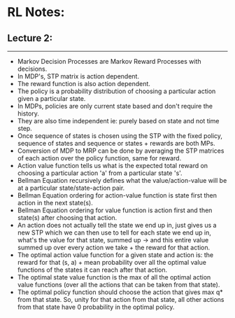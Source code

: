 # RL Notes:

## Lecture 2:
---
* Markov Decision Processes are Markov Reward Processes with decisions.
* In MDP's, STP matrix is action dependent.
* The reward function is also action dependent.
* The policy is a probability distribution of choosing a particular action given a particular state.
* In MDPs, policies are only current state based and don't require the history.
* They are also time independent ie: purely based on state and not time step.
* Once sequence of states is chosen using the STP with the fixed policy, sequence of states and sequence or states + rewards are both MPs.
* Conversion of MDP to MRP can be done by averaging the STP matrices of each action over the policy function, same for reward.
* Action value function tells us what is the expected total reward on choosing a particular action 'a' from a particular state 's'.
* Bellman Equation recursively defines what the value/action-value will be at a particular state/state-action pair.
* Bellman Equation ordering for action-value function is state first then action in the next state(s).
* Bellman Equation ordering for value function is action first and then state(s) after choosing that action.
* An action does not actually tell the state we end up in, just gives us a new STP which we can then use to tell for each state we end up in, what's the value for that state, summed up -> and this entire value summed up over every action we take + the reward for that action.
* The optimal action value function for a given state and action is: the reward for that (s, a) + mean probability over all the optimal value functions of the states it can reach after that action.
* The optimal state value function is the max of all the optimal action value functions (over all the actions that can be taken from that state).
* The optimal policy function should choose the action that gives max q* from that state. So, unity for that action from that state, all other actions from that state have 0 probability in the optimal policy.